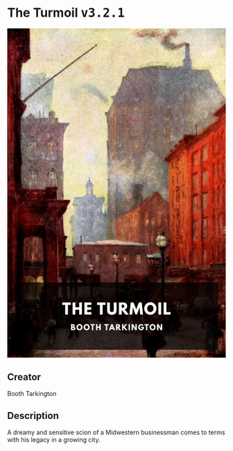 
# The Turmoil <kbd>v3.2.1</kbd>

<center>
  <img src="./cover-1024.jpg"/>
</center>

## Creator
Booth Tarkington

## Description
A dreamy and sensitive scion of a Midwestern businessman comes to terms with his legacy in a growing city.
